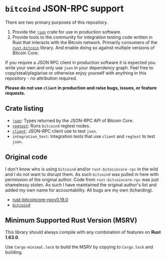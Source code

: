 # `bitcoind` JSON-RPC support

There are two primary purposes of this repository.

1. Provide the [`json`](https://crates.io/crates/bitcoind-json-rpc-types) crate for use in
   production software.
2. Provide tools to the community for integration testing code written in Rust that interacts with
   the Bitcoin network. Primarily consumers of the [`rust-bitcoin`](https://crates.io/crates/bitcoin)
   library. And enable doing so against multiple versions of Bitcoin Core.

If you require a JSON RPC client in production software it is expected you write your own and only
use `json` in your dependency graph. Feel free to copy/steal/plagiarise or otherwise enjoy yourself
with anything in this repository - no attribution required.

**Please do not use `client` in production and raise bugs, issues, or feature requests.**

## Crate listing

- [`json`](https://crates.io/crates/bitcoind-json-rpc-types): Types returned by the JSON-RPC API of Bitcoin Core.
- [`regtest`](https://crates.io/crates/bitcoind-json-rpc-regtest): Runs `bitcoind` regtest nodes.
- [`client`](https://crates.io/crates/bitcoind-json-rpc-client): JSON-RPC client use to test `json`.
- `integration_test`: Integration tests that use `client` and `regtest` to test `json`.

## Original code

I don't know who is using `bitcoind` and/or `rust-bitocincore-rpc` in the wild and I do not want to
disrupt them. As such `bitcoind` was pulled in here with permission of the original author. Code
from `rust-bitcoincore-rpc` was just shamelessy stolen. As such I have maintained the original
author's list and added my own name for accountability. All bugs are my own (tcharding).

- [rust-bitcoincore-rpcv0.19.0](https://github.com/rust-bitcoin/rust-bitcoincore-rpc)
- [`bitcoind`](https://crates.io/crates/bitcoind)

## Minimum Supported Rust Version (MSRV)

This library should always compile with any combination of features on **Rust 1.63.0**.

Use `Cargo-minimal.lock` to build the MSRV by copying to `Cargo.lock` and building.
